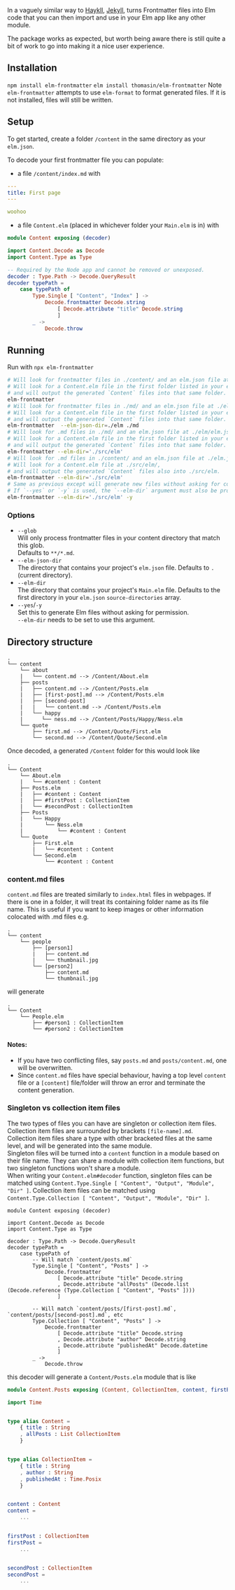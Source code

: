 In a vaguely similar way to [Haykll](https://jaspervdj.be/hakyll/), [Jekyll](https://jekyllrb.com/),
turns Frontmatter files into Elm code that you can then import and use in your Elm app like any
other module.

The package works as expected, but worth being aware there is still quite a bit of work to go
into making it a nice user experience.

## Installation

`npm install elm-frontmatter`
`elm install thomasin/elm-frontmatter`
Note `elm-frontmatter` attempts to use `elm-format` to format generated files.
If it is not installed, files will still be written.

## Setup

To get started, create a folder `/content` in the same directory as your `elm.json`.  

To decode your first frontmatter file you can populate:  

- a file `/content/index.md` with

```yaml
---
title: First page
---

woohoo
```

- a file `Content.elm` (placed in whichever folder your `Main.elm` is in) with

```elm
module Content exposing (decoder)

import Content.Decode as Decode
import Content.Type as Type

-- Required by the Node app and cannot be removed or unexposed.
decoder : Type.Path -> Decode.QueryResult
decoder typePath =
    case typePath of
        Type.Single [ "Content", "Index" ] ->
            Decode.frontmatter Decode.string
                [ Decode.attribute "title" Decode.string
                ]
        _ ->
            Decode.throw

```

## Running

Run with `npx elm-frontmatter`

```bash
# Will look for frontmatter files in ./content/ and an elm.json file at ./elm.json.
# Will look for a Content.elm file in the first folder listed in your elm.json's `source-directories`,
# and will output the generated `Content` files into that same folder.
elm-frontmatter
# Will look for frontmatter files in ./md/ and an elm.json file at ./elm/elm.json.
# Will look for a Content.elm file in the first folder listed in your elm.json's `source-directories`,
# and will output the generated `Content` files into that same folder.
elm-frontmatter  --elm-json-dir=./elm ./md
# Will look for .md files in ./md/ and an elm.json file at ./elm/elm.json.
# Will look for a Content.elm file in the first folder listed in your elm.json's `source-directories`,
# and will output the generated `Content` files into that same folder.
elm-frontmatter --elm-dir='./src/elm'
# Will look for .md files in ./content/ and an elm.json file at ./elm.json.
# Will look for a Content.elm file at ./src/elm/,
# and will output the generated `Content` files also into ./src/elm.
elm-frontmatter --elm-dir='./src/elm'
# Same as previous except will generate new files without asking for confirmation.
# If `--yes` or `-y` is used, the `--elm-dir` argument must also be provided.
elm-frontmatter --elm-dir='./src/elm' -y
```

### Options

- `--glob`  
  Will only process frontmatter files in your content directory that match this glob.  
  Defaults to `**/*.md`.
- `--elm-json-dir`  
  The directory that contains your project's `elm.json` file.
  Defaults to `.` (current directory).
- `--elm-dir`  
  The directory that contains your project's `Main.elm` file.
  Defaults to the first directory in your `elm.json` `source-directories` array.
- `--yes`/`-y`  
  Set this to generate Elm files without asking for permission.  
  `--elm-dir` needs to be set to use this argument.

## Directory structure

```
.
└── content
    └── about
    |   └── content.md --> /Content/About.elm
    ├── posts
    |   ├── content.md --> /Content/Posts.elm
    |   ├── [first-post].md --> /Content/Posts.elm
    |   ├── [second-post]  
    |   |   └── content.md --> /Content/Posts.elm
    |   └── happy 
    |      └── ness.md --> /Content/Posts/Happy/Ness.elm
    └── quote
        ├── first.md --> /Content/Quote/First.elm
        └── second.md --> /Content/Quote/Second.elm
```

Once decoded, a generated `/Content` folder for this would look like

```
.
└── Content
    └── About.elm
    |   └── #content : Content
    ├── Posts.elm
    |   ├── #content : Content
    |   ├── #firstPost : CollectionItem
    |   └── #secondPost : CollectionItem
    ├── Posts
    |   └── Happy 
    |       └── Ness.elm
    |           └── #content : Content
    └── Quote
        ├── First.elm
        |   └── #content : Content
        └── Second.elm
            └── #content : Content
```

### content.md files

`content.md` files are treated similarly to `index.html` files in webpages. If there is one in a folder,
it will treat its containing folder name as its file name. This is useful if you want to keep images or other
information colocated with .md files e.g.

```
.
└── content
    └── people
        ├── [person1]
        |   ├── content.md
        |   └── thumbnail.jpg
        └── [person2]
            ├── content.md
            └── thumbnail.jpg
```

will generate

```
.
└── Content
    └── People.elm
        ├── #person1 : CollectionItem
        └── #person2 : CollectionItem
```

#### Notes:

- If you have two conflicting files, say `posts.md` and `posts/content.md`, one will be overwritten.  
- Since `content.md` files have special behaviour, having a top level `content` file or a `[content]` file/folder will throw an error and terminate the content generation.


### Singleton vs collection item files

The two types of files you can have are singleton or collection item files. Collection item files are surrounded by brackets `[file-name].md`.  
Collection item files share a type with other bracketed files at the same level, and will be generated into the same module.  
Singleton files will be turned into a `content` function in a module based on their file name. They can share a module with collection item functions, but two singleton functions won't share a module.  
When writing your `Content.elm#decoder` function, singleton files can be matched using `Content.Type.Single [ "Content", "Output", "Module", "Dir" ]`. Collection item files can be matched using `Content.Type.Collection [ "Content", "Output", "Module", "Dir" ]`.

```
module Content exposing (decoder)

import Content.Decode as Decode
import Content.Type as Type

decoder : Type.Path -> Decode.QueryResult
decoder typePath =
    case typePath of
        -- Will match `content/posts.md`
        Type.Single [ "Content", "Posts" ] ->
            Decode.frontmatter
                [ Decode.attribute "title" Decode.string
                , Decode.attribute "allPosts" (Decode.list (Decode.reference (Type.Collection [ "Content", "Posts" ])))
                ]

        -- Will match `content/posts/[first-post].md`, `content/posts/[second-post].md`, etc
        Type.Collection [ "Content", "Posts" ] ->
            Decode.frontmatter
                [ Decode.attribute "title" Decode.string
                , Decode.attribute "author" Decode.string
                , Decode.attribute "publishedAt" Decode.datetime
                ]
        _ ->
            Decode.throw
```

this decoder will generate a `Content/Posts.elm` module that is like

```elm
module Content.Posts exposing (Content, CollectionItem, content, firstPost, secondPost)

import Time


type alias Content =
    { title : String
    , allPosts : List CollectionItem
    }


type alias CollectionItem =
    { title : String
    , author : String
    , publishedAt : Time.Posix
    }


content : Content
content =
    ...


firstPost : CollectionItem
firstPost =
    ...


secondPost : CollectionItem
secondPost =
    ...
```

